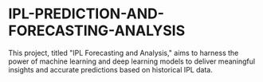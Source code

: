# IPL-PREDICTION-AND-FORECASTING-ANALYSIS
This project, titled "IPL Forecasting and Analysis," aims to harness the power of machine learning and deep learning models to deliver meaningful insights and accurate predictions based on historical IPL data.
